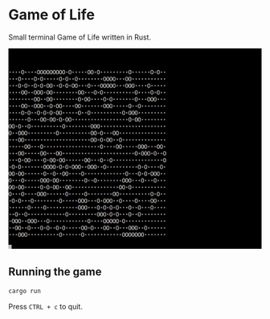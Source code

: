 # Game of Life
Small terminal Game of Life written in Rust.

![Demo gif](gol.gif)

## Running the game
```bash
cargo run
```

Press `CTRL + c` to quit.
